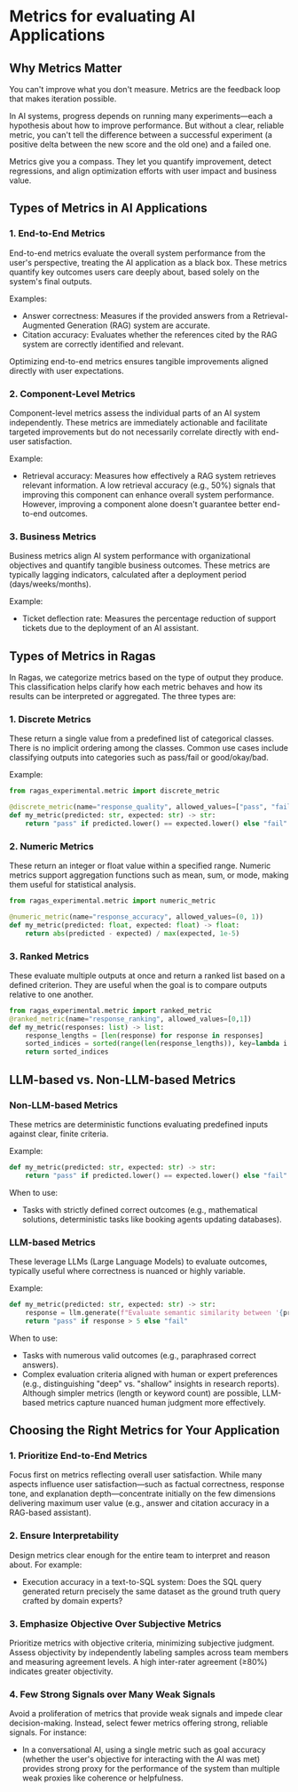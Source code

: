 # Metrics for evaluating AI Applications

## Why Metrics Matter

You can't improve what you don't measure. Metrics are the feedback loop that makes iteration possible.

In AI systems, progress depends on running many experiments—each a hypothesis about how to improve performance. But without a clear, reliable metric, you can't tell the difference between a successful experiment (a positive delta between the new score and the old one) and a failed one.

Metrics give you a compass. They let you quantify improvement, detect regressions, and align optimization efforts with user impact and business value.

## Types of Metrics in AI Applications

### 1. End-to-End Metrics

End-to-end metrics evaluate the overall system performance from the user's perspective, treating the AI application as a black box. These metrics quantify key outcomes users care deeply about, based solely on the system's final outputs.

Examples:

- Answer correctness: Measures if the provided answers from a Retrieval-Augmented Generation (RAG) system are accurate.
- Citation accuracy: Evaluates whether the references cited by the RAG system are correctly identified and relevant.

Optimizing end-to-end metrics ensures tangible improvements aligned directly with user expectations.

### 2. Component-Level Metrics

Component-level metrics assess the individual parts of an AI system independently. These metrics are immediately actionable and facilitate targeted improvements but do not necessarily correlate directly with end-user satisfaction.

Example:

- Retrieval accuracy: Measures how effectively a RAG system retrieves relevant information. A low retrieval accuracy (e.g., 50%) signals that improving this component can enhance overall system performance. However, improving a component alone doesn't guarantee better end-to-end outcomes.

### 3. Business Metrics

Business metrics align AI system performance with organizational objectives and quantify tangible business outcomes. These metrics are typically lagging indicators, calculated after a deployment period (days/weeks/months).

Example:

- Ticket deflection rate: Measures the percentage reduction of support tickets due to the deployment of an AI assistant.

## Types of Metrics in Ragas

In Ragas, we categorize metrics based on the type of output they produce. This classification helps clarify how each metric behaves and how its results can be interpreted or aggregated. The three types are:

### 1. Discrete Metrics

These return a single value from a predefined list of categorical classes. There is no implicit ordering among the classes. Common use cases include classifying outputs into categories such as pass/fail or good/okay/bad.

Example:
```python
from ragas_experimental.metric import discrete_metric

@discrete_metric(name="response_quality", allowed_values=["pass", "fail"])
def my_metric(predicted: str, expected: str) -> str:
    return "pass" if predicted.lower() == expected.lower() else "fail"

```

### 2. Numeric Metrics

These return an integer or float value within a specified range. Numeric metrics support aggregation functions such as mean, sum, or mode, making them useful for statistical analysis.
    
```python
from ragas_experimental.metric import numeric_metric

@numeric_metric(name="response_accuracy", allowed_values=(0, 1))
def my_metric(predicted: float, expected: float) -> float:
    return abs(predicted - expected) / max(expected, 1e-5)
```

### 3. Ranked Metrics

These evaluate multiple outputs at once and return a ranked list based on a defined criterion. They are useful when the goal is to compare outputs relative to one another.

```python
from ragas_experimental.metric import ranked_metric
@ranked_metric(name="response_ranking", allowed_values=[0,1])
def my_metric(responses: list) -> list:
    response_lengths = [len(response) for response in responses]
    sorted_indices = sorted(range(len(response_lengths)), key=lambda i: response_lengths[i])
    return sorted_indices
```

## LLM-based vs. Non-LLM-based Metrics

### Non-LLM-based Metrics

These metrics are deterministic functions evaluating predefined inputs against clear, finite criteria.

Example:

```python
def my_metric(predicted: str, expected: str) -> str:
    return "pass" if predicted.lower() == expected.lower() else "fail"
```

When to use:

- Tasks with strictly defined correct outcomes (e.g., mathematical solutions, deterministic tasks like booking agents updating databases).

### LLM-based Metrics

These leverage LLMs (Large Language Models) to evaluate outcomes, typically useful where correctness is nuanced or highly variable.

Example:
```python
def my_metric(predicted: str, expected: str) -> str:
    response = llm.generate(f"Evaluate semantic similarity between '{predicted}' and '{expected}'")
    return "pass" if response > 5 else "fail"
```

When to use:

- Tasks with numerous valid outcomes (e.g., paraphrased correct answers).
- Complex evaluation criteria aligned with human or expert preferences (e.g., distinguishing "deep" vs. "shallow" insights in research reports). Although simpler metrics (length or keyword count) are possible, LLM-based metrics capture nuanced human judgment more effectively.

## Choosing the Right Metrics for Your Application

### 1. Prioritize End-to-End Metrics

Focus first on metrics reflecting overall user satisfaction. While many aspects influence user satisfaction—such as factual correctness, response tone, and explanation depth—concentrate initially on the few dimensions delivering maximum user value (e.g., answer and citation accuracy in a RAG-based assistant).

### 2. Ensure Interpretability

Design metrics clear enough for the entire team to interpret and reason about. For example:

- Execution accuracy in a text-to-SQL system: Does the SQL query generated return precisely the same dataset as the ground truth query crafted by domain experts?

### 3. Emphasize Objective Over Subjective Metrics

Prioritize metrics with objective criteria, minimizing subjective judgment. Assess objectivity by independently labeling samples across team members and measuring agreement levels. A high inter-rater agreement (≥80%) indicates greater objectivity.

### 4. Few Strong Signals over Many Weak Signals

Avoid a proliferation of metrics that provide weak signals and impede clear decision-making. Instead, select fewer metrics offering strong, reliable signals. For instance:

- In a conversational AI, using a single metric such as goal accuracy (whether the user's objective for interacting with the AI was met) provides strong proxy for the performance of the system than multiple weak proxies like coherence or helpfulness.
